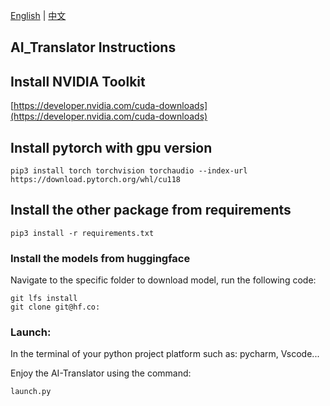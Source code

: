 

[English](README.md) | [中文](README_CN.md)

## AI_Translator Instructions

## Install NVIDIA Toolkit

[https://developer.nvidia.com/cuda-downloads](https://developer.nvidia.com/cuda-downloads)

## Install pytorch with gpu version

```
pip3 install torch torchvision torchaudio --index-url https://download.pytorch.org/whl/cu118
```

## Install the other package from requirements

```
pip3 install -r requirements.txt
```

### **Install the models from huggingface**

Navigate to the specific folder to download model, run the following code:

```
git lfs install
git clone git@hf.co:
```

### **Launch:**

In the terminal of your python project platform such as: pycharm, Vscode...

Enjoy the AI-Translator using the command:

``launch.py``
